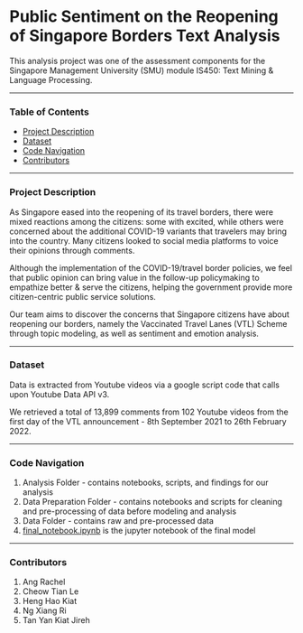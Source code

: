 # Public Sentiment on the Reopening of Singapore Borders Text Analysis
This analysis project was one of the assessment components for the Singapore Management University (SMU) module IS450: Text Mining & Language Processing.
___
### Table of Contents
* [Project Description](#project-description)
* [Dataset](#dataset)
* [Code Navigation](#code-navigation)
* [Contributors](#contributors)
___
### Project Description
As Singapore eased into the reopening of its travel borders, there were mixed reactions among the citizens: some with excited, while others were concerned about the additional COVID-19 variants that travelers may bring into the country. Many citizens looked to social media platforms to voice their opinions through comments.

Although the implementation of the COVID-19/travel border policies, we feel that public opinion can bring value in the follow-up policymaking to empathize better & serve the citizens, helping the government provide more citizen-centric public service solutions.

Our team aims to discover the concerns that Singapore citizens have about reopening our borders, namely the Vaccinated Travel Lanes (VTL) Scheme through topic modeling, as well as sentiment and emotion analysis.
___
### Dataset
Data is extracted from Youtube videos via a google script code that calls upon Youtube Data API v3.

We retrieved a total of 13,899 comments from 102 Youtube videos from the first day of the VTL announcement - 8th September 2021 to 26th February 2022.
___
### Code Navigation
1. Analysis Folder - contains notebooks, scripts, and findings for our analysis
2. Data Preparation Folder - contains notebooks and scripts for cleaning and pre-processing of data before modeling and analysis
3. Data Folder - contains raw and pre-processed data
4. [final_notebook.ipynb](https://github.com/ctianle7/Reopening-Singapore-Borders-Analysis/blob/main/final_notebook.ipynb) is the jupyter notebook of the final model
___
### Contributors
1. Ang Rachel
2. Cheow Tian Le
3. Heng Hao Kiat
4. Ng Xiang Ri
5. Tan Yan Kiat Jireh
